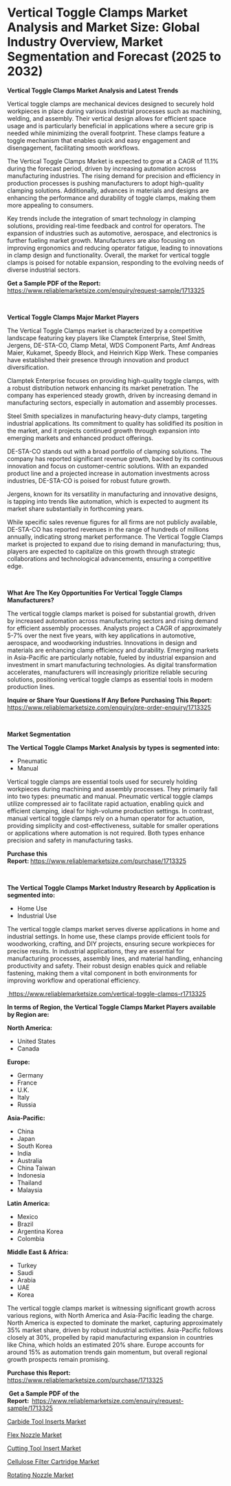 <p><h1>Vertical Toggle Clamps Market Analysis and Market Size: Global Industry Overview, Market Segmentation and Forecast (2025 to 2032)</h1></p><p><strong>Vertical Toggle Clamps Market Analysis and Latest Trends</strong></p>
<p><p>Vertical toggle clamps are mechanical devices designed to securely hold workpieces in place during various industrial processes such as machining, welding, and assembly. Their vertical design allows for efficient space usage and is particularly beneficial in applications where a secure grip is needed while minimizing the overall footprint. These clamps feature a toggle mechanism that enables quick and easy engagement and disengagement, facilitating smooth workflows.</p><p>The Vertical Toggle Clamps Market is expected to grow at a CAGR of 11.1% during the forecast period, driven by increasing automation across manufacturing industries. The rising demand for precision and efficiency in production processes is pushing manufacturers to adopt high-quality clamping solutions. Additionally, advances in materials and designs are enhancing the performance and durability of toggle clamps, making them more appealing to consumers.</p><p>Key trends include the integration of smart technology in clamping solutions, providing real-time feedback and control for operators. The expansion of industries such as automotive, aerospace, and electronics is further fueling market growth. Manufacturers are also focusing on improving ergonomics and reducing operator fatigue, leading to innovations in clamp design and functionality. Overall, the market for vertical toggle clamps is poised for notable expansion, responding to the evolving needs of diverse industrial sectors.</p></p>
<p><strong>Get a Sample PDF of the Report:&nbsp;</strong> <a href="https://www.reliablemarketsize.com/enquiry/request-sample/1713325?utm_campaign=1885&utm_medium=2&utm_source=Github&utm_content=ia&utm_term=10042025&utm_id=vertical-toggle-clamps">https://www.reliablemarketsize.com/enquiry/request-sample/1713325</a></p>
<p>&nbsp;</p>
<p><strong>Vertical Toggle Clamps Major Market Players</strong></p>
<p><p>The Vertical Toggle Clamps market is characterized by a competitive landscape featuring key players like Clamptek Enterprise, Steel Smith, Jergens, DE-STA-CO, Clamp Metal, WDS Component Parts, Amf Andreas Maier, Kukamet, Speedy Block, and Heinrich Kipp Werk. These companies have established their presence through innovation and product diversification.</p><p>Clamptek Enterprise focuses on providing high-quality toggle clamps, with a robust distribution network enhancing its market penetration. The company has experienced steady growth, driven by increasing demand in manufacturing sectors, especially in automation and assembly processes.</p><p>Steel Smith specializes in manufacturing heavy-duty clamps, targeting industrial applications. Its commitment to quality has solidified its position in the market, and it projects continued growth through expansion into emerging markets and enhanced product offerings.</p><p>DE-STA-CO stands out with a broad portfolio of clamping solutions. The company has reported significant revenue growth, backed by its continuous innovation and focus on customer-centric solutions. With an expanded product line and a projected increase in automation investments across industries, DE-STA-CO is poised for robust future growth.</p><p>Jergens, known for its versatility in manufacturing and innovative designs, is tapping into trends like automation, which is expected to augment its market share substantially in forthcoming years.</p><p>While specific sales revenue figures for all firms are not publicly available, DE-STA-CO has reported revenues in the range of hundreds of millions annually, indicating strong market performance. The Vertical Toggle Clamps market is projected to expand due to rising demand in manufacturing; thus, players are expected to capitalize on this growth through strategic collaborations and technological advancements, ensuring a competitive edge.</p></p>
<p>&nbsp;</p>
<p><strong>What Are The Key Opportunities For Vertical Toggle Clamps Manufacturers?</strong></p>
<p><p>The vertical toggle clamps market is poised for substantial growth, driven by increased automation across manufacturing sectors and rising demand for efficient assembly processes. Analysts project a CAGR of approximately 5-7% over the next five years, with key applications in automotive, aerospace, and woodworking industries. Innovations in design and materials are enhancing clamp efficiency and durability. Emerging markets in Asia-Pacific are particularly notable, fueled by industrial expansion and investment in smart manufacturing technologies. As digital transformation accelerates, manufacturers will increasingly prioritize reliable securing solutions, positioning vertical toggle clamps as essential tools in modern production lines.</p></p>
<p><strong>Inquire or Share Your Questions If Any Before Purchasing This Report:</strong> <a href="https://www.reliablemarketsize.com/enquiry/pre-order-enquiry/1713325?utm_campaign=1885&utm_medium=2&utm_source=Github&utm_content=ia&utm_term=10042025&utm_id=vertical-toggle-clamps">https://www.reliablemarketsize.com/enquiry/pre-order-enquiry/1713325</a></p>
<p>&nbsp;</p>
<p><strong>Market Segmentation</strong></p>
<p><strong>The Vertical Toggle Clamps Market Analysis by types is segmented into:</strong></p>
<p><ul><li>Pneumatic</li><li>Manual</li></ul></p>
<p><p>Vertical toggle clamps are essential tools used for securely holding workpieces during machining and assembly processes. They primarily fall into two types: pneumatic and manual. Pneumatic vertical toggle clamps utilize compressed air to facilitate rapid actuation, enabling quick and efficient clamping, ideal for high-volume production settings. In contrast, manual vertical toggle clamps rely on a human operator for actuation, providing simplicity and cost-effectiveness, suitable for smaller operations or applications where automation is not required. Both types enhance precision and safety in manufacturing tasks.</p></p>
<p><strong>Purchase this Report:&nbsp;</strong><a href="https://www.reliablemarketsize.com/purchase/1713325?utm_campaign=1885&utm_medium=2&utm_source=Github&utm_content=ia&utm_term=10042025&utm_id=vertical-toggle-clamps">https://www.reliablemarketsize.com/purchase/1713325</a></p>
<p>&nbsp;</p>
<p><strong>The Vertical Toggle Clamps Market Industry Research by Application is segmented into:</strong></p>
<p><ul><li>Home Use</li><li>Industrial Use</li></ul></p>
<p><p>The vertical toggle clamps market serves diverse applications in home and industrial settings. In home use, these clamps provide efficient tools for woodworking, crafting, and DIY projects, ensuring secure workpieces for precise results. In industrial applications, they are essential for manufacturing processes, assembly lines, and material handling, enhancing productivity and safety. Their robust design enables quick and reliable fastening, making them a vital component in both environments for improving workflow and operational efficiency.</p></p>
<p><a href="https://www.reliablemarketsize.com/vertical-toggle-clamps-r1713325?utm_campaign=1885&utm_medium=2&utm_source=Github&utm_content=ia&utm_term=10042025&utm_id=vertical-toggle-clamps">&nbsp;https://www.reliablemarketsize.com/vertical-toggle-clamps-r1713325</a></p>
<p><strong>In terms of Region, the Vertical Toggle Clamps Market Players available by Region are:</strong></p>
<p>
    <p> <strong> North America: </strong>
        <ul>
            <li>United States</li>
            <li>Canada</li>
        </ul>
        </p> 
    <p> <strong> Europe: </strong>
        <ul>
            <li>Germany</li>
            <li>France</li>
            <li>U.K.</li>
            <li>Italy</li>
            <li>Russia</li>
        </ul>
        </p> 
    <p> <strong> Asia-Pacific: </strong>
        <ul>
            <li>China</li>
            <li>Japan</li>
            <li>South Korea</li>
            <li>India</li>
            <li>Australia</li>
            <li>China Taiwan</li>
            <li>Indonesia</li>
            <li>Thailand</li>
            <li>Malaysia</li>
        </ul>
        </p> 
    <p> <strong> Latin America: </strong>
        <ul>
            <li>Mexico</li>
            <li>Brazil</li>
            <li>Argentina Korea</li>
            <li>Colombia</li>
        </ul>
        </p> 
    <p> <strong> Middle East & Africa: </strong>
        <ul>
            <li>Turkey</li>
            <li>Saudi</li>
            <li>Arabia</li>
            <li>UAE</li>
            <li>Korea</li>
        </ul>
    </p>
    </p>
<p><p>The vertical toggle clamps market is witnessing significant growth across various regions, with North America and Asia-Pacific leading the charge. North America is expected to dominate the market, capturing approximately 35% market share, driven by robust industrial activities. Asia-Pacific follows closely at 30%, propelled by rapid manufacturing expansion in countries like China, which holds an estimated 20% share. Europe accounts for around 15% as automation trends gain momentum, but overall regional growth prospects remain promising.</p></p>
<p><strong>Purchase this Report: </strong><a href="https://www.reliablemarketsize.com/purchase/1713325?utm_campaign=1885&utm_medium=2&utm_source=Github&utm_content=ia&utm_term=10042025&utm_id=vertical-toggle-clamps">https://www.reliablemarketsize.com/purchase/1713325</a></p>
<p>&nbsp;<strong>Get a Sample PDF of the Report:&nbsp;&nbsp;</strong><a href="https://www.reliablemarketsize.com/enquiry/request-sample/1713325?utm_campaign=1885&utm_medium=2&utm_source=Github&utm_content=ia&utm_term=10042025&utm_id=vertical-toggle-clamps">https://www.reliablemarketsize.com/enquiry/request-sample/1713325</a></p>
<p><strong></strong></p>
<p><p><a href="https://github.com/naomaroaoonv/Market-Research-Report-List-1/blob/main/carbide-tool-inserts-market.md?utm_campaign=1885&utm_medium=2&utm_source=Github&utm_content=ia&utm_term=10042025&utm_id=vertical-toggle-clamps">Carbide Tool Inserts Market</a></p><p><a href="https://github.com/lizonbochil23/Market-Research-Report-List-1/blob/main/flex-nozzle-market.md?utm_campaign=1885&utm_medium=2&utm_source=Github&utm_content=ia&utm_term=10042025&utm_id=vertical-toggle-clamps">Flex Nozzle Market</a></p><p><a href="https://github.com/zoccohaniech/Market-Research-Report-List-1/blob/main/cutting-tool-insert-market.md?utm_campaign=1885&utm_medium=2&utm_source=Github&utm_content=ia&utm_term=10042025&utm_id=vertical-toggle-clamps">Cutting Tool Insert Market</a></p><p><a href="https://github.com/ancsyanagha/Market-Research-Report-List-1/blob/main/cellulose-filter-cartridge-market.md?utm_campaign=1885&utm_medium=2&utm_source=Github&utm_content=ia&utm_term=10042025&utm_id=vertical-toggle-clamps">Cellulose Filter Cartridge Market</a></p><p><a href="https://github.com/rrosasdaunas/Market-Research-Report-List-1/blob/main/rotating-nozzle-market.md?utm_campaign=1885&utm_medium=2&utm_source=Github&utm_content=ia&utm_term=10042025&utm_id=vertical-toggle-clamps">Rotating Nozzle Market</a></p></p>